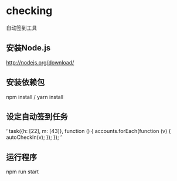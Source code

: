 # checking
自动签到工具
## 安装Node.js
http://nodejs.org/download/
## 安装依赖包
npm install / yarn install
## 设定自动签到任务
‘
task({h: [22], m: [43]}, function () {
    accounts.forEach(function (v) {
        autoCheckIn(v);
    });
});
’
## 运行程序
npm run start

